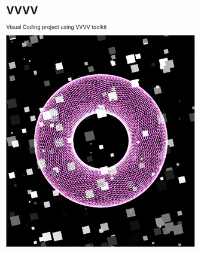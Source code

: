 # VVVV
Visual Coding project using VVVV toolkit

![Screenshot](https://github.com/Lyeed/VVVV/blob/master/image.PNG)
